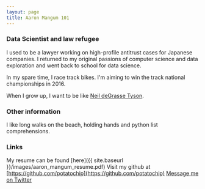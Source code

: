 ```yaml
---
layout: page
title: Aaron Mangum 101
---
```


### Data Scientist and law refugee

I used to be a lawyer working on high-profile antitrust cases for Japanese companies. I returned to my original passions of computer science and data exploration and went back to school for data science.

In my spare time, I race track bikes. I'm aiming to win the track national championships in 2016.

When I grow up, I want to be like [Neil deGrasse Tyson](http://twitter.com/neiltyson).

### Other information
I like long walks on the beach, holding hands and python list comprehensions.

### Links
My resume can be found [here]({{ site.baseurl }}/images/aaron_mangum_resume.pdf)
Visit my github at [https://github.com/potatochip](https://github.com/potatochip)
[Message me on Twitter](https://twitter.com/AaronMagnum)
